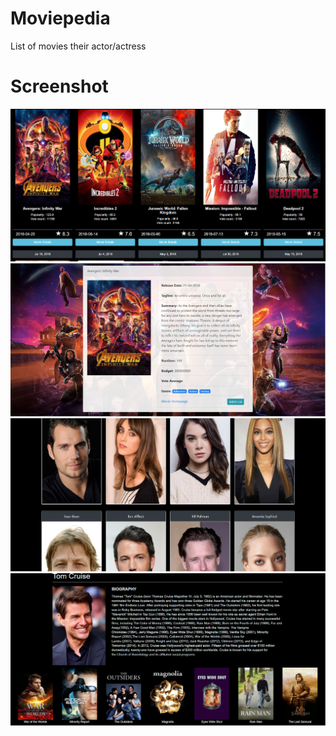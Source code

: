 # Moviepedia
List of movies their actor/actress

# Screenshot 
![moviesList](/assets/1.PNG)
![movieDeatil](/assets/2.PNG)
![people](/assets/3.PNG)
![peopleBio](/assets/4.PNG)